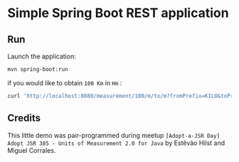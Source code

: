# Simple Spring Boot REST application

## Run

Launch the application:
```sh 
mvn spring-boot:run
```

if you would like to obtain `100 Km` in  `Hm` :
```sh
curl 'http://localhost:8080/measurement/100/m/to/m?fromPrefix=KILO&toPrefix=HECTO'
```  

## Credits

This little demo was pair-programmed during meetup  `[Adopt-a-JSR Day] Adopt JSR 385 - Units of Measurement 2.0 for Java` by
Estêvão Hilst and Miguel Corrales.




